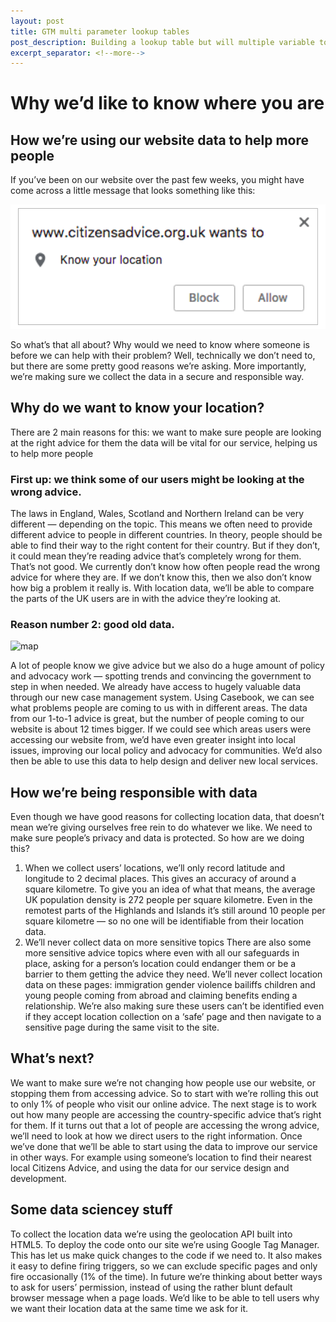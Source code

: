 ```yaml
---
layout: post
title: GTM multi parameter lookup tables
post_description: Building a lookup table but will multiple variable to pull back
excerpt_separator: <!--more-->
---
```


# Why we’d like to know where you are
## How we’re using our website data to help more people

If you’ve been on our website over the past few weeks, you might have come across a little message that looks something like this:

![pop up](/images/2-1-geo.png)

So what’s that all about? Why would we need to know where someone is before we can help with their problem? Well, technically we don’t need to, but there are some pretty good reasons we’re asking.
More importantly, we’re making sure we collect the data in a secure and responsible way.

## Why do we want to know your location?
There are 2 main reasons for this:
we want to make sure people are looking at the right advice for them
the data will be vital for our service, helping us to help more people


### First up: we think some of our users might be looking at the wrong advice.
The laws in England, Wales, Scotland and Northern Ireland can be very different — depending on the topic. This means we often need to provide different advice to people in different countries.
In theory, people should be able to find their way to the right content for their country. But if they don’t, it could mean they’re reading advice that’s completely wrong for them. That’s not good.
We currently don’t know how often people read the wrong advice for where they are. If we don’t know this, then we also don’t know how big a problem it really is.
With location data, we’ll be able to compare the parts of the UK users are in with the advice they’re looking at.

### Reason number 2: good old data.
![map](/images/2-2-gtm.png)

A lot of people know we give advice but we also do a huge amount of policy and advocacy work — spotting trends and convincing the government to step in when needed.
We already have access to hugely valuable data through our new case management system. Using Casebook, we can see what problems people are coming to us with in different areas.
The data from our 1-to-1 advice is great, but the number of people coming to our website is about 12 times bigger. If we could see which areas users were accessing our website from, we’d have even greater insight into local issues, improving our local policy and advocacy for communities.
We’d also then be able to use this data to help design and deliver new local services.

## How we’re being responsible with data
Even though we have good reasons for collecting location data, that doesn’t mean we’re giving ourselves free rein to do whatever we like. We need to make sure people’s privacy and data is protected. So how are we doing this?
1. When we collect users’ locations, we’ll only record latitude and longitude to 2 decimal places. This gives an accuracy of around a square kilometre.
To give you an idea of what that means, the average UK population density is 272 people per square kilometre. Even in the remotest parts of the Highlands and Islands it’s still around 10 people per square kilometre — so no one will be identifiable from their location data.
2. We’ll never collect data on more sensitive topics
There are also some more sensitive advice topics where even with all our safeguards in place, asking for a person’s location could endanger them or be a barrier to them getting the advice they need. We’ll never collect location data on these pages:
immigration
gender violence
bailiffs
children and young people
coming from abroad and claiming benefits
ending a relationship.
We’re also making sure these users can’t be identified even if they accept location collection on a ‘safe’ page and then navigate to a sensitive page during the same visit to the site.

## What’s next?
We want to make sure we’re not changing how people use our website, or stopping them from accessing advice. So to start with we’re rolling this out to only 1% of people who visit our online advice.
The next stage is to work out how many people are accessing the country-specific advice that’s right for them. If it turns out that a lot of people are accessing the wrong advice, we’ll need to look at how we direct users to the right information.
Once we’ve done that we’ll be able to start using the data to improve our service in other ways. For example using someone’s location to find their nearest local Citizens Advice, and using the data for our service design and development.

## Some data sciencey stuff
To collect the location data we’re using the geolocation API built into HTML5. To deploy the code onto our site we’re using Google Tag Manager. This has let us make quick changes to the code if we need to. It also makes it easy to define firing triggers, so we can exclude specific pages and only fire occasionally (1% of the time).
In future we’re thinking about better ways to ask for users’ permission, instead of using the rather blunt default browser message when a page loads. We’d like to be able to tell users why we want their location data at the same time we ask for it.